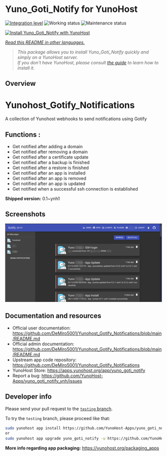 <!--
N.B.: This README was automatically generated by <https://github.com/YunoHost/apps/tree/master/tools/readme_generator>
It shall NOT be edited by hand.
-->

# Yuno_Goti_Notify for YunoHost

[![Integration level](https://apps.yunohost.org/badge/integration/yuno_goti_notify)](https://ci-apps.yunohost.org/ci/apps/yuno_goti_notify/)
![Working status](https://apps.yunohost.org/badge/state/yuno_goti_notify)
![Maintenance status](https://apps.yunohost.org/badge/maintained/yuno_goti_notify)

[![Install Yuno_Goti_Notify with YunoHost](https://install-app.yunohost.org/install-with-yunohost.svg)](https://install-app.yunohost.org/?app=yuno_goti_notify)

*[Read this README in other languages.](./ALL_README.md)*

> *This package allows you to install Yuno_Goti_Notify quickly and simply on a YunoHost server.*  
> *If you don't have YunoHost, please consult [the guide](https://yunohost.org/install) to learn how to install it.*

## Overview

# Yunohost_Gotify_Notifications
A collection of Yunohost webhooks to send notifications using Gotify

## Functions :
  * Get notified after adding a domain
  * Get notified after removing a domain
  * Get notified after a certificate update
  * Get notified after a backup is finished
  * Get notified after a restore is finished
  * Get notified after an app is installed
  * Get notified after an app is removed
  * Get notified after an app is updated
  * Get notified when a successful ssh connection is established


**Shipped version:** 0.1~ynh1

## Screenshots

![Screenshot of Yuno_Goti_Notify](./doc/screenshots/IMG_20241205_224629.png)

## Documentation and resources

- Official user documentation: <https://github.com/DeMiro5001/Yunohost_Gotify_Notifications/blob/main/README.md>
- Official admin documentation: <https://github.com/DeMiro5001/Yunohost_Gotify_Notifications/blob/main/README.md>
- Upstream app code repository: <https://github.com/DeMiro5001/Yunohost_Gotify_Notifications>
- YunoHost Store: <https://apps.yunohost.org/app/yuno_goti_notify>
- Report a bug: <https://github.com/YunoHost-Apps/yuno_goti_notify_ynh/issues>

## Developer info

Please send your pull request to the [`testing` branch](https://github.com/YunoHost-Apps/yuno_goti_notify_ynh/tree/testing).

To try the `testing` branch, please proceed like that:

```bash
sudo yunohost app install https://github.com/YunoHost-Apps/yuno_goti_notify_ynh/tree/testing --debug
or
sudo yunohost app upgrade yuno_goti_notify -u https://github.com/YunoHost-Apps/yuno_goti_notify_ynh/tree/testing --debug
```

**More info regarding app packaging:** <https://yunohost.org/packaging_apps>
